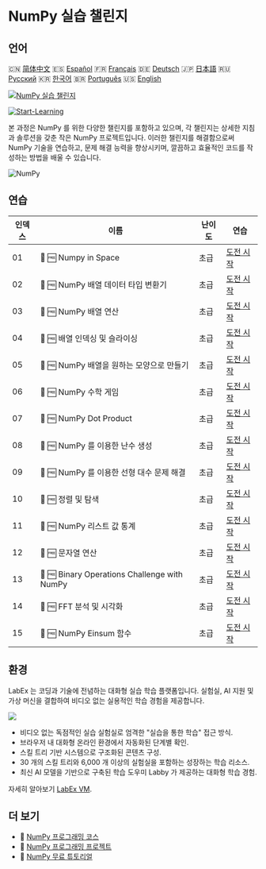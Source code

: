 # NumPy 실습 챌린지

## 언어

🇨🇳 [简体中文](README_zh.md) 🇪🇸 [Español](README_es.md) 🇫🇷 [Français](README_fr.md) 🇩🇪 [Deutsch](README_de.md) 🇯🇵 [日本語](README_ja.md) 🇷🇺 [Русский](README_ru.md) 🇰🇷 [한국어](README_ko.md) 🇧🇷 [Português](README_pt.md) 🇺🇸 [English](README.md) 

[![NumPy 실습 챌린지](https://cover-creator.labex.io/numpy-practice-challenges.png?lang=ko)](https://labex.io/ko/courses/numpy-practice-challenges)

[![Start-Learning](https://img.shields.io/badge/Start-Learning-whitesmoke?style=for-the-badge)](https://labex.io/ko/courses/numpy-practice-challenges)

본 과정은 NumPy 를 위한 다양한 챌린지를 포함하고 있으며, 각 챌린지는 상세한 지침과 솔루션을 갖춘 작은 NumPy 프로젝트입니다. 이러한 챌린지를 해결함으로써 NumPy 기술을 연습하고, 문제 해결 능력을 향상시키며, 깔끔하고 효율적인 코드를 작성하는 방법을 배울 수 있습니다.

![NumPy](https://img.shields.io/badge/NumPy-whitesmoke?style=for-the-badge&logo=numpy)


## 연습

|   인덱스 | 이름                                         | 난이도   | 연습                                                                                                                 |
|----------|----------------------------------------------|----------|----------------------------------------------------------------------------------------------------------------------|
|       01 | 🎯 🆓 Numpy in Space                         | 초급     | <a target='_blank' href='https://labex.io/ko/labs/numpy-numpy-in-space-33961'>도전 시작</a>                          |
|       02 | 🎯 🆓 NumPy 배열 데이터 타입 변환기          | 초급     | <a target='_blank' href='https://labex.io/ko/labs/numpy-numpy-array-datatype-converter-9187'>도전 시작</a>           |
|       03 | 🎯 🆓 NumPy 배열 연산                        | 초급     | <a target='_blank' href='https://labex.io/ko/labs/numpy-numpy-array-operation-8708'>도전 시작</a>                    |
|       04 | 🎯 🆓 배열 인덱싱 및 슬라이싱                | 초급     | <a target='_blank' href='https://labex.io/ko/labs/numpy-array-indexing-and-slicing-38504'>도전 시작</a>              |
|       05 | 🎯 🆓 NumPy 배열을 원하는 모양으로 만들기    | 초급     | <a target='_blank' href='https://labex.io/ko/labs/numpy-make-numpy-array-your-shape-8687'>도전 시작</a>              |
|       06 | 🎯 🆓 NumPy 수학 게임                        | 초급     | <a target='_blank' href='https://labex.io/ko/labs/python-numpy-math-games-10'>도전 시작</a>                          |
|       07 | 🎯 🆓 NumPy Dot Product                      | 초급     | <a target='_blank' href='https://labex.io/ko/labs/numpy-numpy-dot-product-8737'>도전 시작</a>                        |
|       08 | 🎯 🆓 NumPy 를 이용한 난수 생성              | 초급     | <a target='_blank' href='https://labex.io/ko/labs/numpy-random-number-generation-with-numpy-34635'>도전 시작</a>     |
|       09 | 🎯 🆓 NumPy 를 이용한 선형 대수 문제 해결    | 초급     | <a target='_blank' href='https://labex.io/ko/labs/numpy-linear-algebra-solving-with-numpy-8000'>도전 시작</a>        |
|       10 | 🎯 🆓 정렬 및 탐색                           | 초급     | <a target='_blank' href='https://labex.io/ko/labs/numpy-sorting-and-searching-154566'>도전 시작</a>                  |
|       11 | 🎯 🆓 NumPy 리스트 값 통계                   | 초급     | <a target='_blank' href='https://labex.io/ko/labs/numpy-numpy-list-value-statistics-664'>도전 시작</a>               |
|       12 | 🎯 🆓 문자열 연산                            | 초급     | <a target='_blank' href='https://labex.io/ko/labs/python-string-operations-148882'>도전 시작</a>                     |
|       13 | 🎯 🆓 Binary Operations Challenge with NumPy | 초급     | <a target='_blank' href='https://labex.io/ko/labs/numpy-binary-operations-challenge-with-numpy-153823'>도전 시작</a> |
|       14 | 🎯 🆓 FFT 분석 및 시각화                     | 초급     | <a target='_blank' href='https://labex.io/ko/labs/numpy-analyze-and-visualize-fft-55715'>도전 시작</a>               |
|       15 | 🎯 🆓 NumPy Einsum 함수                      | 초급     | <a target='_blank' href='https://labex.io/ko/tutorials/numpy-numpy-einsum-function-8001'>도전 시작</a>               |

## 환경

LabEx 는 코딩과 기술에 전념하는 대화형 실습 학습 플랫폼입니다. 실험실, AI 지원 및 가상 머신을 결합하여 비디오 없는 실용적인 학습 경험을 제공합니다.

![](https://tutorial-screenshot.getvm.io/images/vm-1725247253.png)

- 비디오 없는 독점적인 실습 실험실로 엄격한 "실습을 통한 학습" 접근 방식.
- 브라우저 내 대화형 온라인 환경에서 자동화된 단계별 확인.
- 스킬 트리 기반 시스템으로 구조화된 콘텐츠 구성.
- 30 개의 스킬 트리와 6,000 개 이상의 실험실을 포함하는 성장하는 학습 리소스.
- 최신 AI 모델을 기반으로 구축된 학습 도우미 Labby 가 제공하는 대화형 학습 경험.

자세히 알아보기 [LabEx VM](https://support.labex.io/using-labex/virtual-machine).

## 더 보기

- 🔗 [NumPy 프로그래밍 코스](https://github.com/labex-labs/awesome-programming-courses)
- 🔗 [NumPy 프로그래밍 프로젝트](https://github.com/labex-labs/awesome-programming-projects)
- 🔗 [NumPy 무료 튜토리얼](https://github.com/labex-labs/numpy-free-tutorials)

